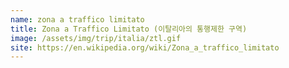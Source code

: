 ```yaml
---
name: zona a traffico limitato
title: Zona a Traffico Limitato (이탈리아의 통행제한 구역)
image: /assets/img/trip/italia/ztl.gif
site: https://en.wikipedia.org/wiki/Zona_a_traffico_limitato
---
```

